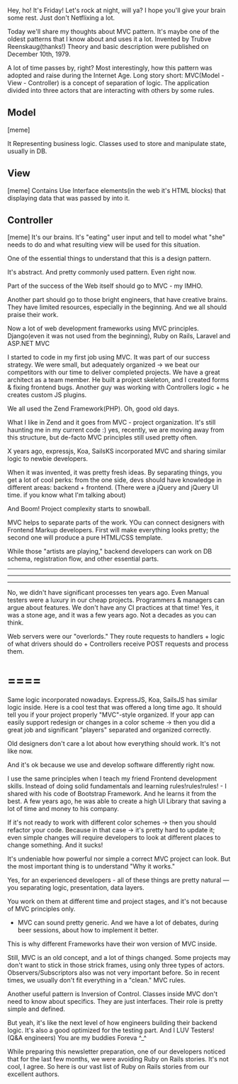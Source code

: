Hey, ho! It's Friday! Let's rock at night, will ya? I hope you'll give your brain some rest.
Just don't Netflixing a lot. 

Today we'll share my thoughts about MVC pattern.
It's maybe one of the oldest patterns that I know about and uses it a lot.
Invented by Trubve Reenskaug(thanks!) Theory and basic description were published on December 10th, 1979.

A lot of time passes by, right?
Most interestingly, how this pattern was adopted and raise during the Internet Age.
Long story short: MVC(Model - View - Controller) is a concept of separation of logic.
The application divided into three actors that are interacting with others by some rules.


## Model 
[meme]

It Representing business logic. Classes used to store and manipulate state, usually in DB.

## View
[meme]
Contains Use Interface elements(in the web it's HTML blocks) that displaying data that was passed by into it.

## Controller
[meme]
It's our brains. It's "eating" user input and tell to model what "she" needs to do and what resulting view will be used for this situation.

One of the essential things to understand that this is a design pattern.

It's abstract. And pretty commonly used pattern. Even right now.

Part of the success of the Web itself should go to MVC - my IMHO.

Another part should go to those bright engineers, that have creative brains. They have limited resources, especially in the beginning. And we all should praise their work.

Now a lot of web development frameworks using MVC principles. Django(even it was not used from the beginning), Ruby on Rails, Laravel and ASP.NET MVC

I started to code in my first job using MVC. It was part of our success strategy. We were small, but adequately organized -> we beat our competitors with our time to deliver completed projects. We have a great architect as a team member. He built a project skeleton, and I created forms & fixing frontend bugs. Another guy was working with Controllers logic + he creates custom JS plugins.

We all used the Zend Framework(PHP). Oh, good old days.

What I like in Zend and it goes from MVC - project organization. It's still haunting me in my current code :) yes, recently, we are moving away from this structure, but de-facto MVC principles still used pretty often.

X years ago, expressjs, Koa, SailsKS incorporated MVC and sharing similar logic to newbie developers.

When it was invented, it was pretty fresh ideas. By separating things, you get a lot of cool perks: from the one side, devs should have knowledge in different areas: backend + frontend.
(There were a jQuery and jQuery UI time. if you know what I'm talking about)

And Boom! Project complexity starts to snowball.

MVC helps to separate parts of the work. YOu can connect designers with Frontend Markup developers. First will make everything looks pretty; the second one will produce a pure HTML/CSS template.

While those "artists are playing," backend developers can work on DB schema, registration flow, and other essential parts.


----
----
----


No, we didn't have significant processes ten years ago. Even Manual testers were a luxury in our cheap projects.
Programmers & managers can argue about features. We don't have any CI practices at that time!
Yes, it was a stone age, and it was a few years ago. 
Not a decades as you can think.

Web servers were our "overlords." They route requests to handlers + logic of what drivers should do + Controllers receive POST requests and process them.


====
====

Same logic incorporated nowadays.
ExpressJS, Koa, SailsJS has similar logic inside.
Here is a cool test that was offered a long time ago. It should tell you if your project properly "MVC"-style organized. If your app can easily support redesign or changes in a color scheme -> then you did a great job and significant "players" separated and organized correctly.

Old designers don't care a lot about how everything should work.
It's not like now.

And it's ok because we use and develop software differently right now.

I use the same principles when I teach my friend Frontend development skills.
Instead of doing solid fundamentals and learning rules!rules!rules! - I shared with his code of Bootstrap Framework. And he learns it from the best. A few years ago, he was able to create a high UI Library that saving a lot of time and money to his company.


If it's not ready to work with different color schemes -> then you should refactor your code.
Because in that case -> it's pretty hard to update it; even simple changes will require developers to look at different places to change something.
And it sucks!



It's undeniable how powerful nor simple a correct MVC project can look.
But the most important thing is to understand "Why it works."

Yes, for an experienced developers - all of these things are pretty natural — you separating logic, presentation, data layers.

You work on them at different time and project stages, and it's not because of MVC principles only.

+ MVC can sound pretty generic. And we have a lot of debates, during beer sessions, about how to implement it better.

This is why different Frameworks have their won version of MVC inside.


Still, MVC is an old concept, and a lot of things changed. Some projects may don't want to stick in those strick frames, using only three types of actors. Observers/Subscriptors also was not very important before. So in recent times, we usually don't fit everything in a "clean."
 MVC rules.


 Another useful pattern is Inversion of Control. Classes inside MVC don't need to know about specifics. They are just interfaces. Their role is pretty simple and defined.

 But yeah, it's like the next level of how engineers building their backend logic. It's also a good optimized for the testing part. And I LUV Testers! (Q&A engineers) You are my buddies Foreva ^_^

 While preparing this newsletter preparation, one of our developers noticed that for the last few months, we were avoiding Ruby on Rails stories. It's not cool, I agree. So here is our vast list of Ruby on Rails stories from our excellent authors.

 
